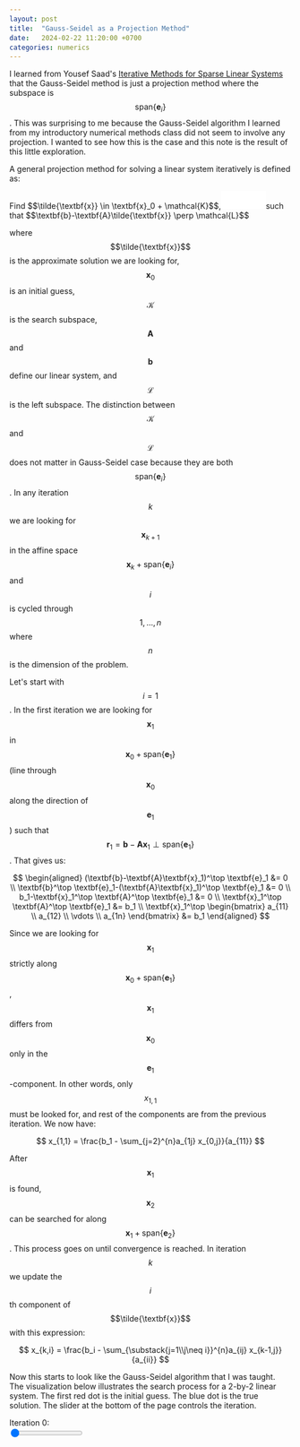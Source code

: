 ```yaml
---
layout: post
title:  "Gauss-Seidel as a Projection Method"
date:   2024-02-22 11:20:00 +0700
categories: numerics
---
```


I learned from Yousef Saad's [Iterative Methods for Sparse Linear Systems](https://www-users.cse.umn.edu/~saad/books.html) that the Gauss-Seidel method is just a projection method where the subspace is $$\mathrm{span}\{\textbf{e}_i\}$$. This was surprising to me because the Gauss-Seidel algorithm I learned from my introductory numerical methods class did not seem to involve any projection. I wanted to see how this is the case and this note is the result of this little exploration.

A general projection method for solving a linear system iteratively is defined as:

<span class="center">
Find $$\tilde{\textbf{x}} \in \textbf{x}_0 + \mathcal{K}$$,<img src="/images/indent.svg"/>such that $$\textbf{b}-\textbf{A}\tilde{\textbf{x}} \perp \mathcal{L}$$
</span>

where $$\tilde{\textbf{x}}$$ is the approximate solution we are looking for, $$\textbf{x}_0$$ is an initial guess, $$\mathcal{K}$$ is the search subspace, $$\textbf{A}$$ and $$\textbf{b}$$ define our linear system, and $$\mathcal{L}$$ is the left subspace. The distinction between $$\mathcal{K}$$ and $$\mathcal{L}$$ does not matter in Gauss-Seidel case because they are both $$\mathrm{span}\{\textbf{e}_i\}$$. In any iteration $$k$$ we are looking for $$\textbf{x}_{k+1}$$ in the affine space $$\textbf{x}_k + \mathrm{span}\{\textbf{e}_i\}$$ and $$i$$ is cycled through $$1,\dots,n$$ where $$n$$ is the dimension of the problem.

Let's start with $$i = 1$$. In the first iteration we are looking for $$\textbf{x}_1$$ in $$\textbf{x}_0 + \mathrm{span}\{\textbf{e}_1\}$$ (line through $$\textbf{x}_0$$ along the direction of $$\textbf{e}_1$$) such that $$\textbf{r}_1 = \textbf{b}-\textbf{A}\textbf{x}_1 \perp \mathrm{span}\{\textbf{e}_1\}$$. That gives us:

$$
\begin{aligned}
(\textbf{b}-\textbf{A}\textbf{x}_1)^\top \textbf{e}_1 &= 0 \\
\textbf{b}^\top \textbf{e}_1-(\textbf{A}\textbf{x}_1)^\top \textbf{e}_1 &= 0 \\
b_1-\textbf{x}_1^\top \textbf{A}^\top \textbf{e}_1 &= 0 \\
\textbf{x}_1^\top \textbf{A}^\top \textbf{e}_1 &= b_1 \\
\textbf{x}_1^\top
\begin{bmatrix}
a_{11} \\
a_{12} \\
\vdots \\
a_{1n}
\end{bmatrix} &= b_1
\end{aligned}
$$

Since we are looking for $$\textbf{x}_1$$ strictly along $$\textbf{x}_0 + \mathrm{span}\{\textbf{e}_1\}$$, $$\textbf{x}_1$$ differs from $$\textbf{x}_0$$ only in the $$\textbf{e}_1$$-component. In other words, only $$x_{1,1}$$ must be looked for, and rest of the components are from the previous iteration. We now have:

$$
x_{1,1} = \frac{b_1 - \sum_{j=2}^{n}a_{1j} x_{0,j}}{a_{11}}
$$

After $$\textbf{x}_1$$ is found, $$\textbf{x}_2$$ can be searched for along $$\textbf{x}_1 + \mathrm{span}\{\textbf{e}_2\}$$. This process goes on until convergence is reached. In iteration $$k$$ we update the $$i$$th component of $$\tilde{\textbf{x}}$$ with this expression:

$$
x_{k,i} = \frac{b_i - \sum_{\substack{j=1\\j\neq i}}^{n}a_{ij} x_{k-1,j}}{a_{ii}}
$$

Now this starts to look like the Gauss-Seidel algorithm that I was taught. The visualization below illustrates the search process for a 2-by-2 linear system. The first red dot is the initial guess. The blue dot is the true solution. The slider at the bottom of the page controls the iteration.

<canvas id="c" width=740 height=500></canvas>
Iteration <span id="iter-value">0</span>:<br>
<input type="range" min="0" max="10" value="0" step="1" id="iter">
<script src="/scripts/gs.js"></script>